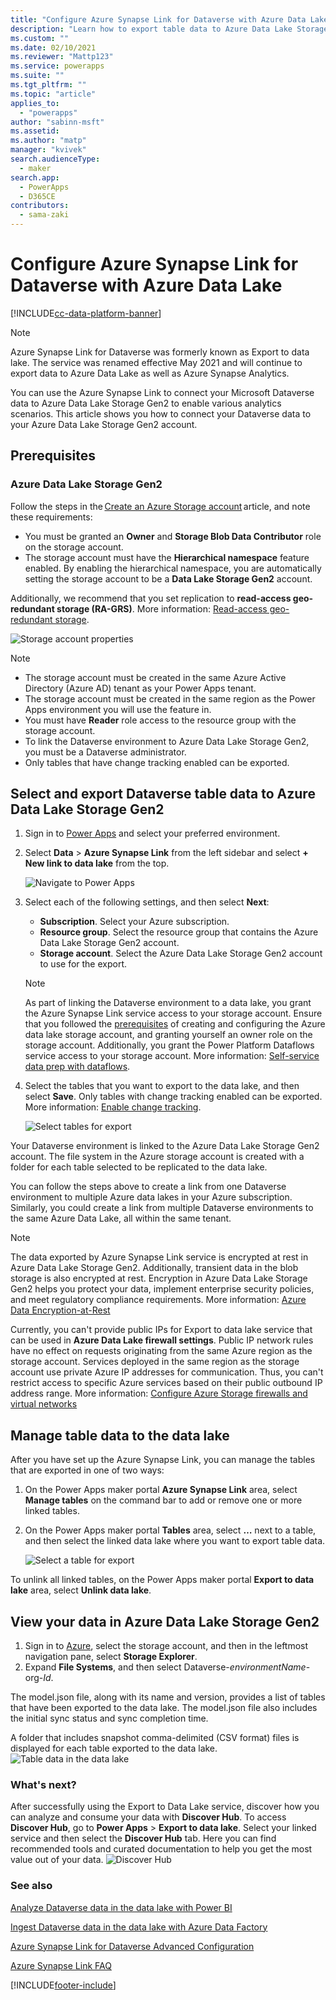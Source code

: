 ```yaml
---
title: "Configure Azure Synapse Link for Dataverse with Azure Data Lake | MicrosoftDocs"
description: "Learn how to export table data to Azure Data Lake Storage Gen2 in Power Apps"
ms.custom: ""
ms.date: 02/10/2021
ms.reviewer: "Mattp123"
ms.service: powerapps
ms.suite: ""
ms.tgt_pltfrm: ""
ms.topic: "article"
applies_to: 
  - "powerapps"
author: "sabinn-msft"
ms.assetid: 
ms.author: "matp"
manager: "kvivek"
search.audienceType: 
  - maker
search.app: 
  - PowerApps
  - D365CE
contributors:
  - sama-zaki
---
```


# Configure Azure Synapse Link for Dataverse with Azure Data Lake

[!INCLUDE[cc-data-platform-banner](../../includes/cc-data-platform-banner.md)]

> [!NOTE]
> Azure Synapse Link for Dataverse was formerly known as Export to data lake. The service was renamed effective May 2021 and will continue to export data to Azure Data Lake as well as Azure Synapse Analytics.

You can use the Azure Synapse Link to connect your Microsoft Dataverse data to Azure Data Lake Storage Gen2 to enable various analytics scenarios. This article shows you how to connect your Dataverse data to your Azure Data Lake Storage Gen2 account.

## Prerequisites

### Azure Data Lake Storage Gen2

Follow the steps in the [Create an Azure Storage account](/azure/storage/blobs/data-lake-storage-quickstart-create-account) article, and note these requirements:

- You must be granted an **Owner** and **Storage Blob Data Contributor** role on the storage account.
- The storage account must have the **Hierarchical namespace** feature enabled. By enabling the hierarchical namespace, you are automatically setting the storage account to be a **Data Lake Storage Gen2** account.

Additionally, we recommend that you set replication to **read-access geo-redundant storage (RA-GRS)**. More information: [Read-access geo-redundant storage](/azure/storage/common/storage-redundancy-grs#read-access-geo-redundant-storage).

![Storage account properties](media/storage-account-properties.png "Storage account properties")

> [!NOTE]
> - The storage account must be created in the same Azure Active Directory (Azure AD) tenant as your Power Apps tenant.
> - The storage account must be created in the same region as the Power Apps environment you will use the feature in.
> - You must have **Reader** role access to the resource group with the storage account.  
> - To link the Dataverse environment to Azure Data Lake Storage Gen2, you must be a Dataverse administrator.
> - Only tables that have change tracking enabled can be exported.

## Select and export Dataverse table data to Azure Data Lake Storage Gen2

1. Sign in to [Power Apps](https://make.powerapps.com/?utm_source=padocs&utm_medium=linkinadoc&utm_campaign=referralsfromdoc) and select your preferred environment.

2. Select **Data** > **Azure Synapse Link** from the left sidebar and select **+ New link to data lake** from the top.

    ![Navigate to Power Apps](media/navigate-to-powerapps.png "Navigate to Power Apps")

3. Select each of the following settings, and then select **Next**:
   - **Subscription**. Select your Azure subscription.
   - **Resource group**. Select the resource group that contains the Azure Data Lake Storage Gen2 account.
   - **Storage account**. Select the Azure Data Lake Storage Gen2 account to use for the export.

    > [!NOTE]
    > As part of linking the Dataverse environment to a data lake, you grant the Azure Synapse Link service access to your storage account. Ensure that you followed the [prerequisites](#prerequisites) of creating and configuring the Azure data lake storage account, and granting yourself an owner role on the storage account. Additionally, you grant the Power Platform Dataflows service access to your storage account. More information: [Self-service data prep with dataflows](self-service-data-prep-with-dataflows.md).  

4. Select the tables that you want to export to the data lake, and then select **Save**. Only tables with change tracking enabled can be exported. More information: [Enable change tracking](/dynamics365/customer-engagement/admin/enable-change-tracking-control-data-synchronization).

   ![Select tables for export](media/export-data-lake-select-entity.png "Select tables for export")

Your Dataverse environment is linked to the Azure Data Lake Storage Gen2 account. The file system in the Azure storage account is created with a folder for each table selected to be replicated to the data lake.

You can follow the steps above to create a link from one Dataverse environment to multiple Azure data lakes in your Azure subscription. Similarly, you could create a link from multiple Dataverse environments to the same Azure Data Lake, all within the same tenant.

> [!NOTE]
> The data exported by Azure Synapse Link service is encrypted at rest in Azure Data Lake Storage Gen2. Additionally, transient data in the blob storage is also encrypted at rest. Encryption in Azure Data Lake Storage Gen2 helps you protect your data, implement enterprise security policies, and meet regulatory compliance requirements. More information: [Azure Data Encryption-at-Rest]( /azure/security/fundamentals/encryption-atrest)
>
> Currently, you can't provide public IPs for Export to data lake service that can be used in **Azure Data Lake firewall settings**. Public IP network rules have no effect on requests originating from the same Azure region as the storage account. Services deployed in the same region as the storage account use private Azure IP addresses for communication. Thus, you can't restrict access to specific Azure services based on their public outbound IP address range.
More information: [Configure Azure Storage firewalls and virtual networks]( /azure/storage/common/storage-network-security)

## Manage table data to the data lake

After you have set up the Azure Synapse Link, you can manage the tables that are exported in one of two ways:

1. On the Power Apps maker portal **Azure Synapse Link** area, select **Manage tables** on the command bar to add or remove one or more linked tables.
2. On the Power Apps maker portal **Tables** area, select **…** next to a table, and then select the linked data lake where you want to export table data.

   ![Select a table for export](media/select-entity-export.png "Select a table for export")

To unlink all linked tables, on the Power Apps maker portal **Export to data lake** area, select **Unlink data lake**.

## View your data in Azure Data Lake Storage Gen2

1. Sign in to [Azure](https://portal.azure.com), select the storage account, and then in the leftmost navigation pane, select **Storage Explorer**.
2. Expand **File Systems**, and then select Dataverse-*environmentName*-org-*Id*.

The model.json file, along with its name and version, provides a list of tables that have been exported to the data lake. The model.json file also includes the initial sync status and sync completion time.

A folder that includes snapshot comma-delimited (CSV format) files is displayed for each table exported to the data lake.
   ![Table data in the data lake](media/entity-data-in-lake.png "Table data in the data lake")

### What's next?
After successfully using the Export to Data Lake service, discover how you can analyze and consume your data with **Discover Hub**. To access **Discover Hub**, go to **Power Apps** > **Export to data lake**. Select your linked service and then select the **Discover Hub** tab. Here you can find recommended tools and curated documentation to help you get the most value out of your data.
![Discover Hub](media/discover-hub.png "Discover Hub")

### See also

[Analyze Dataverse data in the data lake with Power BI](./export-to-data-lake-data-powerbi.md)

[Ingest Dataverse data in the data lake with Azure Data Factory](./export-to-data-lake-data-adf.md)

[Azure Synapse Link for Dataverse Advanced Configuration](./azure-synapse-link-advanced-configuration.md)

[Azure Synapse Link FAQ](export-data-lake-faq.yml)

[!INCLUDE[footer-include](../../includes/footer-banner.md)]
